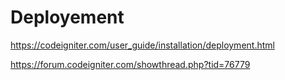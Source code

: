 # Deployement

https://codeigniter.com/user_guide/installation/deployment.html


https://forum.codeigniter.com/showthread.php?tid=76779

